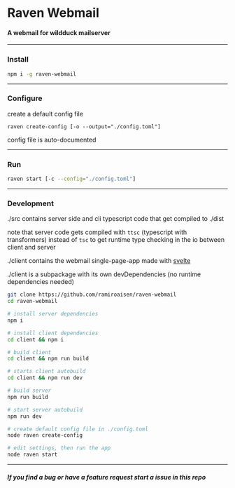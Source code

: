 # Raven Webmail
#### A webmail for wildduck mailserver

---

### Install
```sh
npm i -g raven-webmail
```

---

### Configure
create a default config file
```
raven create-config [-o --output="./config.toml"]
```
config file is auto-documented

---

### Run
```sh
raven start [-c --config="./config.toml"]
```

---

### Development
./src contains server side and cli typescript code that get compiled to ./dist

note that server code gets compiled with `ttsc` (typescript with transformers) instead of `tsc` to get runtime type checking in the io between client and server

./client contains the webmail single-page-app made with [svelte](https://svelte.dev)

./client is a subpackage with its own devDependencies (no runtime dependencies needed)
```sh
git clone https://github.com/ramiroaisen/raven-webmail
cd raven-webmail

# install server dependencies
npm i

# install client dependencies
cd client && npm i

# build client
cd client && npm run build

# starts client autobuild
cd client && npm run dev

# build server
npm run build

# start server autobuild
npm run dev

# create default config file in ./config.toml
node raven create-config

# edit settings, then run the app
node raven start
```
---

##### If you find a bug or have a feature request start a issue in this repo